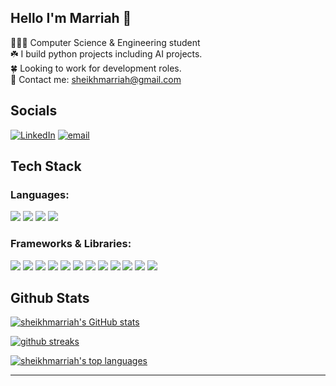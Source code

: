 ## Hello I'm  Marriah 🎀
👩🏻‍💻 Computer Science \& Engineering student <br>
☘️ I build python  projects including AI projects.<br>
🍀 Looking to work for  development roles.<br>
📩 Contact me: sheikhmarriah@gmail.com

## Socials
[![LinkedIn](https://img.shields.io/badge/LinkedIn-blue.svg?logo=linkedin&logoColor=white)](https://linkedin.com/in/marriahsheikh) [![email](https://img.shields.io/badge/Email-pink?logo=gmail&logoColor=white)](mailto:sheikhmarriah@gmail.com) 

## Tech Stack
<h3 align="left">Languages:</h3>

<a href="https://github.com/sheikhmarriah"><img src= "https://img.shields.io/badge/c-green.svg?style=for-the-badge&logo=c&logoColor=white"/></a>
<a href="https://github.com/sheikhmarriah"><img src= "https://img.shields.io/badge/java-orange.svg?style=for-the-badge&logo=openjdk&logoColor=white"/></a>
<a href="https://github.com/sheikhmarriah"><img src= "https://img.shields.io/badge/python-blue?style=for-the-badge&logo=python&logoColor=ffdd54"/></a>
<a href="https://github.com/sheikhmarriah"><img src= "https://img.shields.io/badge/javascript-black?style=for-the-badge&logo=javascript"/></a>

<h3 align="left">Frameworks & Libraries:</h3>

<a href="https://github.com/sheikhmarriah"><img src= "https://img.shields.io/badge/FastAPI-turquoise?style=for-the-badge&logo=fastapi"/></a>
<a href="https://github.com/sheikhmarriah"><img src= "https://img.shields.io/badge/opencv-green.svg?style=for-the-badge&logo=opencv&logoColor=white"/></a>
<a href="https://github.com/sheikhmarriah"><img src= "https://img.shields.io/badge/Streamlit-purple.svg?style=for-the-badge&logo=streamlit&logoColor=white"/></a>
<a href="https://github.com/sheikhmarriah"><img src= "https://img.shields.io/badge/Matplotlib-white.svg?style=for-the-badge&logo=Matplotlib&logoColor=black"/></a>
<a href="https://github.com/sheikhmarriah"><img src= "https://img.shields.io/badge/Keras-magenta.svg?style=for-the-badge&logo=Keras&logoColor=white"/></a>
<a href="https://github.com/sheikhmarriah"><img src= "https://img.shields.io/badge/numpy-bottlegreen.svg?style=for-the-badge&logo=numpy&logoColor=white"/></a>
<a href="https://github.com/sheikhmarriah"><img src= "https://img.shields.io/badge/pandas-darkblue.svg?style=for-the-badge&logo=pandas&logoColor=white"/></a>
<a href="https://github.com/sheikhmarriah"><img src= "https://img.shields.io/badge/PyTorch-grey.svg?style=for-the-badge&logo=PyTorch&logoColor=white"/></a>
<a href="https://github.com/sheikhmarriah"><img src= "https://img.shields.io/badge/scikit--learn-yellow.svg?style=for-the-badge&logo=scikit-learn&logoColor=white"/></a>
<a href="https://github.com/sheikhmarriah"><img src= "https://img.shields.io/badge/Flask-blue.svg?style=for-the-badge&logo=Flask"/></a>
<a href="https://github.com/sheikhmarriah"><img src= "https://img.shields.io/badge/Langchain-black.svg?style=for-the-badge&logo=Langchain&logoColor=green)"/></a>
<a href="https://github.com/sheikhmarriah"><img src= "https://img.shields.io/badge/TensorFlow-orange.svg?style=for-the-badge&logo=TensorFlow&logoColor=white"/></a>


## Github Stats

<a href="https://github.com/sheikhmarriah"><img src="https://github-readme-stats.vercel.app/api?username=sheikhmarriah&theme=dark&show_icons=true&include_all_commits=true&count_private=true&hide_border=false&show_icons=true" alt="sheikhmarriah's GitHub stats" /></a>

<a href="https://github.com/sheikhmarriah"><img src="https://nirzak-streak-stats.vercel.app/?user=sheikhmarriah&theme=dark&hide_borders=false&include_all_commits=true&count_private=true" alt= "github streaks"/></a>

<a href="https://github.com/sheikhmarriah"><img src="https://github-readme-stats.vercel.app/api/top-langs/?username=sheikhmarriah&theme=dark&hide_border=false&include_all_commits=true&count_private=true&layout=compact" alt= "sheikhmarriah's top languages" /></a>


---
